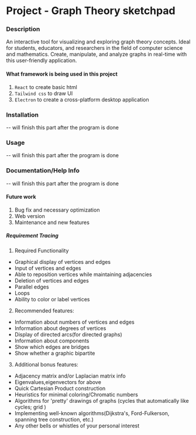 # Project - Graph Theory sketchpad

### Description

An interactive tool for visualizing and exploring graph theory concepts. Ideal for students, educators, and researchers in the field of computer science and mathematics. Create, manipulate, and analyze graphs in real-time with this user-friendly application.



#### What framework is being used in this project

1. `React` to create basic html 
2. `Tailwind css` to draw UI
3. `Electron` to create a cross-platform desktop application



### Installation 

-- will finish this part after the program is done



### Usage

-- will finish this part after the program is done



### Documentation/Help Info

-- will finish this part after the program is done



#### Future work

1. Bug fix and necessary optimization
2. Web version
3. Maintenance and new features




##### Requirement Tracing

1. Required Functionality

  - Graphical display of vertices and edges
  - Input of vertices and edges
  - Able to reposition vertices while maintaining adjacencies
  - Deletion of vertices and edges
  - Parallel edges
  - Loops
  - Ability to color or label vertices

2. Recommended features:

  - Information about numbers of vertices and edges
  - Information about degrees of vertices
  - Display of directed arcs(for directed graphs)
  - Information about components
  - Show which edges are bridges
  - Show whether a graphic bipartite

3. Additional bonus features:

  - Adjacency matrix and/or Laplacian matrix info
  - Eigenvalues,eigenvectors for above
  - Quick Cartesian Product construction
  - Heuristics for minimal coloring/Chromatic numbers
  - Algorithms for 'pretty' drawings of graphs (cycles that automatically like cycles; grid )
  - Implementing well-known algorithms(Dijkstra's, Ford-Fulkerson, spanning tree construction, etc.)
  - Any other bells or whistles of your personal interest
